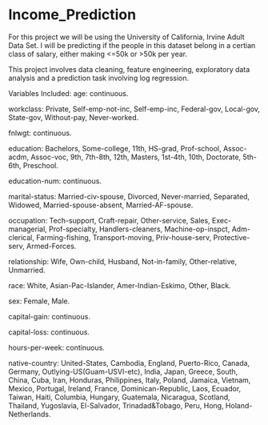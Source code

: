 # Income_Prediction

For this project we will be using the University of California, Irvine Adult Data Set. I will be predicting if the people in this dataset belong in a certian class of salary, either making <=50k or >50k per year.

This project involves data cleaning, feature engineering, exploratory data analysis and a prediction task involving log regression.

Variables Included:
age: continuous.

workclass: Private, Self-emp-not-inc, Self-emp-inc, Federal-gov, Local-gov, State-gov, Without-pay, Never-worked.

fnlwgt: continuous.

education: Bachelors, Some-college, 11th, HS-grad, Prof-school, Assoc-acdm, Assoc-voc, 9th, 7th-8th, 12th, Masters, 1st-4th, 10th, Doctorate, 5th-6th, Preschool.

education-num: continuous.

marital-status: Married-civ-spouse, Divorced, Never-married, Separated, Widowed, Married-spouse-absent, Married-AF-spouse.

occupation: Tech-support, Craft-repair, Other-service, Sales, Exec-managerial, Prof-specialty, Handlers-cleaners, Machine-op-inspct, Adm-clerical, Farming-fishing, Transport-moving, Priv-house-serv, Protective-serv, Armed-Forces.

relationship: Wife, Own-child, Husband, Not-in-family, Other-relative, Unmarried.

race: White, Asian-Pac-Islander, Amer-Indian-Eskimo, Other, Black.

sex: Female, Male.

capital-gain: continuous.

capital-loss: continuous.

hours-per-week: continuous.

native-country: United-States, Cambodia, England, Puerto-Rico, Canada, Germany, Outlying-US(Guam-USVI-etc), India, Japan, Greece, South, China, Cuba, Iran, Honduras, Philippines, Italy, Poland, Jamaica, Vietnam, Mexico, Portugal, Ireland, France, Dominican-Republic, Laos, Ecuador, Taiwan, Haiti, Columbia, Hungary, Guatemala, Nicaragua, Scotland, Thailand, Yugoslavia, El-Salvador, Trinadad&Tobago, Peru, Hong, Holand-Netherlands.
